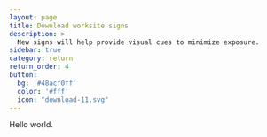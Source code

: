 ```yaml
---
layout: page
title: Download worksite signs
description: >
  New signs will help provide visual cues to minimize exposure.
sidebar: true
category: return
return_order: 4
button:
  bg: '#48acf0ff'
  color: '#fff'
  icon: "download-11.svg"
---
```


Hello world.
